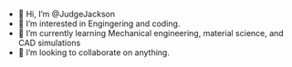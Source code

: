 - 👋 Hi, I’m @JudgeJackson
- 👀 I’m interested in Engingering and coding.
- 🌱 I’m currently learning Mechanical engineering, material science, and CAD simulations
- 💞️ I’m looking to collaborate on anything.
